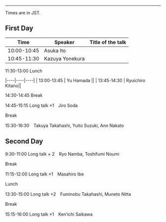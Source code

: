 ---

Times are in JST.

## First Day

| Time | Speaker | Title of the talk |
|----|----|----|
| 10:00-10:45 |    Asuka Ito ||
| 10:45-11:30 |  Kazuya Yonekura ||

11:30-13:00    Lunch


|----|----|----|
| 13:00-13:45  | Yu Hamada ||
| 13:45-14:30  | Ryuichiro Kitano||

14:30-14:45  Break

14:45-15:15 Long talk ×1　Jiro Soda

Break

15:30-16:30　Takuya Takahashi, Yuito Suzuki, Ann Nakato

## Second Day

9:30-11:00  Long talk × 2　Ryo Namba, Toshifumi Noumi

Break

11:15-12:00  Long talk ×1　Masahiro Ibe

Lunch

13:30-15:00  Long talk ×2　Fuminobu Takahashi, Muneto Nitta

Break

15:15-16:00  Long talk ×1　Ken’ichi Saikawa





